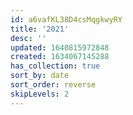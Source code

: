 ```yaml
---
id: a6vafKL38D4csMqgkwyRY
title: '2021'
desc: ''
updated: 1640815972848
created: 1634067145288
has_collection: true
sort_by: date
sort_order: reverse
skipLevels: 2
---
```


